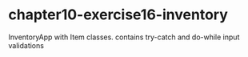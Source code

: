 # chapter10-exercise16-inventory
InventoryApp with Item classes. contains try-catch and do-while input validations
